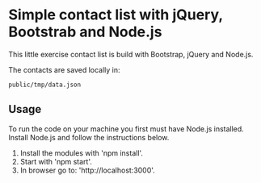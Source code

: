 # Simple contact list with jQuery, Bootstrab and Node.js
This little exercise contact list is build with Bootstrap, jQuery and Node.js.

The contacts are saved locally in:

`public/tmp/data.json`

## Usage
To run the code on your machine you first must have Node.js installed. Install Node.js and follow the instructions below.

1. Install the modules with 'npm install'.
2. Start with 'npm start'.
3. In browser go to: 'http://localhost:3000'.
